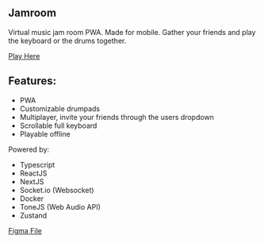 ## Jamroom

Virtual music jam room PWA. Made for mobile. Gather your friends and play the keyboard or the drums together.

[Play Here](https://dnk.adelbeit.com)

## Features:

- PWA
- Customizable drumpads
- Multiplayer, invite your friends through the users dropdown
- Scrollable full keyboard
- Playable offline

Powered by:

- Typescript
- ReactJS
- NextJS
- Socket.io (Websocket)
- Docker
- ToneJS (Web Audio API)
- Zustand

[Figma File](https://www.figma.com/file/mL6jPwkLXq2MvPu1FzyQnt/Music-App?node-id=0%3A1)
